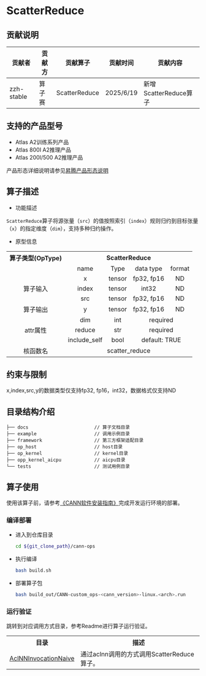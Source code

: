 # ScatterReduce
## 贡献说明
| 贡献者        | 贡献方 | 贡献算子          | 贡献时间      | 贡献内容              |
|------------|-----|---------------|-----------|-------------------|
| zzh-stable | 算子赛 | ScatterReduce | 2025/6/19 | 新增ScatterReduce算子 |

## 支持的产品型号
- Atlas A2训练系列产品
- Atlas 800I A2推理产品
- Atlas 200I/500 A2推理产品

产品形态详细说明请参见[昇腾产品形态说明](http://www.hiascend.com/document/redirect/CannCommunityProductForm)

## 算子描述
- 功能描述

`ScatterReduce`算子将源张量（`src`）的值按照索引（`index`）规则归约到目标张量（`x`）的指定维度（`dim`），支持多种归约操作。

- 原型信息

<table>
<tr><th align="center">算子类型(OpType)</th><th colspan="4" align="center">ScatterReduce</th></tr>  
<tr><td align="center"> </td><td align="center">name</td><td align="center">Type</td><td align="center">data type</td><td align="center">format</td></tr>  
<tr><td rowspan="3" align="center">算子输入</td>
    <td align="center">x</td><td align="center">tensor</td><td align="center">fp32, fp16</td><td align="center">ND</td></tr>  
    <td align="center">index</td><td align="center">tensor</td><td align="center">int32</td><td align="center">ND</td></tr>  
    <td align="center">src</td><td align="center">tensor</td><td align="center">fp32, fp16</td><td align="center">ND</td></tr>  
<tr><td rowspan="1" align="center">算子输出</td>
    <td align="center">y</td><td align="center">tensor</td><td align="center">fp32, fp16</td><td align="center">ND</td></tr>  
<tr><td rowspan="3" align="center">attr属性</td>
    <td align="center">dim</td><td align="center">int</td><td colspan="2" align="center">required</td></tr>
    <td align="center">reduce</td><td align="center">str</td><td colspan="2" align="center">required</td></tr>
    <td align="center">include_self</td><td align="center">bool</td><td colspan="2" align="center">default: TRUE</td></tr>
<tr><td rowspan="1" align="center">核函数名</td><td colspan="4" align="center">scatter_reduce</td></tr>  
</table>

## 约束与限制
x,index,src,y的数据类型仅支持fp32, fp16，int32，数据格式仅支持ND

## 目录结构介绍
```
├── docs                        // 算子文档目录
├── example                     // 调用示例目录
├── framework                   // 第三方框架适配目录
├── op_host                     // host目录
├── op_kernel                   // kernel目录
├── opp_kernel_aicpu            // aicpu目录
└── tests                       // 测试用例目录
```

## 算子使用
使用该算子前，请参考[《CANN软件安装指南》](https://hiascend.com/document/redirect/CannCommunityInstSoftware)完成开发运行环境的部署。

### 编译部署
  - 进入到仓库目录

    ```bash
    cd ${git_clone_path}/cann-ops
    ```

  - 执行编译

    ```bash
    bash build.sh
    ```

  - 部署算子包

    ```bash
    bash build_out/CANN-custom_ops-<cann_version>-linux.<arch>.run
    ```
### 运行验证
跳转到对应调用方式目录，参考Readme进行算子运行验证。
<table>
    <th>目录</th><th>描述</th>
    <tr>
        <td><a href="./examples/AclNNInvocationNaive"> AclNNInvocationNaive</td><td>通过aclnn调用的方式调用ScatterReduce算子。</td>
    </tr>
</table>
